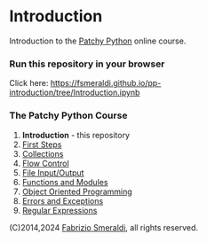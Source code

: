 # Introduction

Introduction to the [Patchy Python](https://www.youtube.com/@PatchyPython) online course.

### Run this repository in your browser

Click here: https://fsmeraldi.github.io/pp-introduction/tree/Introduction.ipynb

### The Patchy Python Course

1. **Introduction** - this repository
2. [First Steps](https://github.com/fsmeraldi/pp-firststeps)
3. [Collections](https://github.com/fsmeraldi/pp-collections)
4. [Flow Control](https://github.com/fsmeraldi/pp-flowcontrol)
5. [File Input/Output](https://github.com/fsmeraldi/pp-files)
6. [Functions and Modules](https://github.com/fsmeraldi/pp-functions)
7. [Object Oriented Programming](https://github.com/fsmeraldi/pp-objects)
8. [Errors and Exceptions](https://github.com/fsmeraldi/pp-exceptions)
9. [Regular Expressions](https://github.com/fsmeraldi/pp-regexp)


(C)2014,2024 [Fabrizio Smeraldi](info@patchypython.com), all rights reserved.
